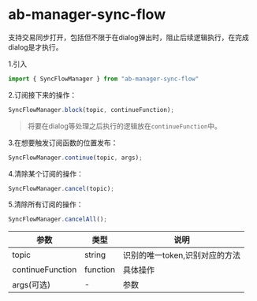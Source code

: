 # ab-manager-sync-flow

支持交易同步打开，包括但不限于在dialog弹出时，阻止后续逻辑执行，在完成dialog是才执行。

1.引入

```js
import { SyncFlowManager } from "ab-manager-sync-flow"
```

2.订阅接下来的操作：

```js
SyncFlowManager.block(topic, continueFunction);
```

> 将要在dialog等处理之后执行的逻辑放在`continueFunction`中。

3.在想要触发订阅函数的位置发布：

```js
SyncFlowManager.continue(topic, args);
```

4.清除某个订阅的操作：

```js
SyncFlowManager.cancel(topic);
```

5.清除所有订阅的操作：

```js
SyncFlowManager.cancelAll();
```

| 参数     | 类型 | 说明 |
| -------- | --- | --- |
| topic | string | 识别的唯一token,识别对应的方法 |
| continueFunction | function | 具体操作 |
| args(可选) | - | 参数 |